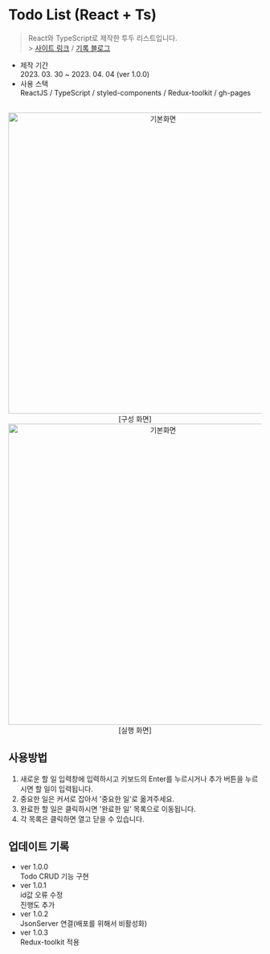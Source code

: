 # Todo List (React + Ts)

> React와 TypeScript로 제작한 투두 리스트입니다.<br> > [사이트 링크](https://938938.github.io/todo-ts/) / [기록 블로그](https://velog.io/@938938/ReactTs-Todo)

- 제작 기간<br>
  2023. 03. 30 ~ 2023. 04. 04 (ver 1.0.0)
- 사용 스택<br>
  ReactJS / TypeScript / styled-components / Redux-toolkit / gh-pages

<br>

<center>
<img width="600" alt="기본화면" src="https://velog.velcdn.com/images/938938/post/de005318-bf79-4547-a505-e2d0221a1585/image.png">
[구성 화면]
<br>
<img width="600" alt="기본화면" src="https://velog.velcdn.com/images/938938/post/c99c0bc1-a6a2-4ef1-856c-14ab5d4d03d6/image.png">
[실행 화면]
</center>

## 사용방법
1. 새로운 할 일 입력창에 입력하시고 키보드의 Enter를 누르시거나 추가 버튼을 누르시면 할 일이 입력됩니다.
2. 중요한 일은 커서로 잡아서 '중요한 일'로 옮겨주세요.
3. 완료한 할 일은 클릭하시면 '완료한 일' 목록으로 이동됩니다.
4. 각 목록은 클릭하면 열고 닫을 수 있습니다.

## 업데이트 기록

- ver 1.0.0 <br>
  Todo CRUD 기능 구현
- ver 1.0.1 <br>
  id값 오류 수정<br>
  진행도 추가<br>
- ver 1.0.2 <br>
  JsonServer 연결(배포를 위해서 비활성화)
- ver 1.0.3 <br>
  Redux-toolkit 적용
